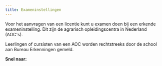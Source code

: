 ```yaml
---
title: Exameninstellingen
---
```


Voor het aanvragen van een licentie kunt u examen doen bij een erkende exameninstelling. Dit zijn de agrarisch opleidingscentra in Nederland (AOC's).

Leerlingen of cursisten van een AOC worden rechtstreeks door de school aan Bureau Erkenningen gemeld.

**Snel naar:**

<link-container>
<link-button link='{"name": "licentie aanvragen","url": "/licenties/licentie-aanvragen"}'></link-button>
<link-button link='{"name": "Welke exameninstellingen zijn er","url": "/wat-wij-doen/exameninstellingen/welke-exameninstellingen-zijn-er"}'></link-button>
</link-container>
